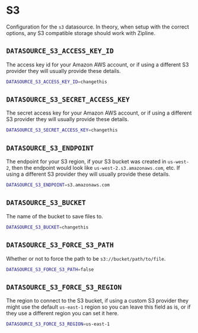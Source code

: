 # S3
Configuration for the `s3` datasource. In theory, when setup with the correct options, any S3 compatible storage should work with Zipline.

## `DATASOURCE_S3_ACCESS_KEY_ID`
The access key id for your Amazon AWS account, or if using a different S3 provider they will usually provide these details.
```bash
DATASOURCE_S3_ACCESS_KEY_ID=changethis
```

## `DATASOURCE_S3_SECRET_ACCESS_KEY`
The secret access key for your Amazon AWS account, or if using a different S3 provider they will usually provide these details.
```bash
DATASOURCE_S3_SECRET_ACCESS_KEY=changethis
```

## `DATASOURCE_S3_ENDPOINT`
The endpoint for your S3 region, if your S3 bucket was created in `us-west-2`, then the endpoint would look like `us-west-2.s3.amazonaws.com`, etc. If using a different S3 provider they will usually provide these details.
```bash
DATASOURCE_S3_ENDPOINT=s3.amazonaws.com
```

## `DATASOURCE_S3_BUCKET`
The name of the bucket to save files to.
```bash
DATASOURCE_S3_BUCKET=changethis
```

## `DATASOURCE_S3_FORCE_S3_PATH`
Whether or not to force the path to be `s3://bucket/path/to/file`.
```bash
DATASOURCE_S3_FORCE_S3_PATH=false
```

## `DATASOURCE_S3_FORCE_S3_REGION`
The region to connect to the S3 bucket, if using a custom S3 provider they might use the default `us-east-1` region so you can leave this field as is, or if they use a different region you can set it here.
```bash
DATASOURCE_S3_FORCE_S3_REGION=us-east-1
```